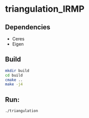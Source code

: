 # triangulation_IRMP
## Dependencies 
* Ceres 
* Eigen

## Build
```bash
mkdir build
cd build 
cmake ..
make -j4
```

## Run:
```
./triangulation
```

